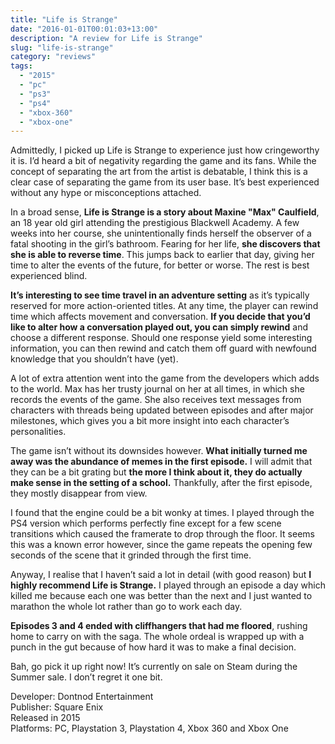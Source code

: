 ```yaml
---
title: "Life is Strange"
date: "2016-01-01T00:01:03+13:00"
description: "A review for Life is Strange"
slug: "life-is-strange"
category: "reviews"
tags:
  - "2015"
  - "pc"
  - "ps3"
  - "ps4"
  - "xbox-360"
  - "xbox-one"
---
```


Admittedly, I picked up Life is Strange to experience just how cringeworthy it is. I’d heard a bit of negativity regarding the game and its fans. While the concept of separating the art from the artist is debatable, I think this is a clear case of separating the game from its user base. It’s best experienced without any hype or misconceptions attached.

In a broad sense, **Life is Strange is a story about Maxine "Max" Caulfield**, an 18 year old girl attending the prestigious Blackwell Academy. A few weeks into her course, she unintentionally finds herself the observer of a fatal shooting in the girl’s bathroom. Fearing for her life, **she discovers that she is able to reverse time**. This jumps back to earlier that day, giving her time to alter the events of the future, for better or worse. The rest is best experienced blind.

**It’s interesting to see time travel in an adventure setting** as it’s typically reserved for more action-oriented titles. At any time, the player can rewind time which affects movement and conversation. **If you decide that you’d like to alter how a conversation played out, you can simply rewind** and choose a different response. Should one response yield some interesting information, you can then rewind and catch them off guard with newfound knowledge that you shouldn’t have (yet).

A lot of extra attention went into the game from the developers which adds to the world. Max has her trusty journal on her at all times, in which she records the events of the game. She also receives text messages from characters with threads being updated between episodes and after major milestones, which gives you a bit more insight into each character’s personalities.

The game isn’t without its downsides however. **What initially turned me away was the abundance of memes in the first episode.** I will admit that they can be a bit grating but **the more I think about it, they do actually make sense in the setting of a school.** Thankfully, after the first episode, they mostly disappear from view.

I found that the engine could be a bit wonky at times. I played through the PS4 version which performs perfectly fine except for a few scene transitions which caused the framerate to drop through the floor. It seems this was a known error however, since the game repeats the opening few seconds of the scene that it grinded through the first time.

Anyway, I realise that I haven’t said a lot in detail (with good reason) but **I highly recommend Life is Strange.** I played through an episode a day which killed me because each one was better than the next and I just wanted to marathon the whole lot rather than go to work each day.

**Episodes 3 and 4 ended with cliffhangers that had me floored**, rushing home to carry on with the saga. The whole ordeal is wrapped up with a punch in the gut because of how hard it was to make a final decision.

Bah, go pick it up right now! It’s currently on sale on Steam during the Summer sale. I don’t regret it one bit.

Developer: Dontnod Entertainment \
Publisher: Square Enix \
Released in 2015 \
Platforms: PC, Playstation 3, Playstation 4, Xbox 360 and Xbox One
